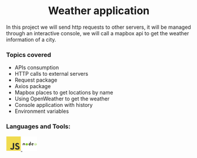 <h1 align="center">Weather application</h1>
<p>In this project we will send http requests to other servers, it will be managed through an interactive console, we will call a mapbox api to get the weather information of a city.</p>

### Topics covered

* APIs consumption
* HTTP calls to external servers
* Request package
* Axios package
* Mapbox places to get locations by name
* Using OpenWeather to get the weather
* Console application with history
* Environment variables

<h3 align="left">Languages and Tools:</h3>

<a href="https://developer.mozilla.org/en-US/docs/Web/JavaScript" target="_blank" rel="noreferrer"> <img src="https://raw.githubusercontent.com/devicons/devicon/master/icons/javascript/javascript-original.svg" alt="javascript" width="40" height="40"/> </a>
<a href="https://nodejs.org" target="_blank" rel="noreferrer"> <img src="https://raw.githubusercontent.com/devicons/devicon/master/icons/nodejs/nodejs-original-wordmark.svg" alt="nodejs" width="40" height="40"/> </a>